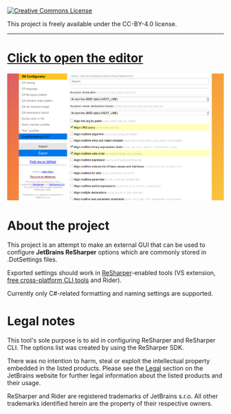 [![Creative Commons License](https://i.creativecommons.org/l/by/4.0/80x15.png)](http://creativecommons.org/licenses/by/4.0/)

This project is freely available under the CC-BY-4.0 license.

---


# [Click to open the editor](https://razer-rbi.github.io/resharper-configurator)

![Screenshot](screenshot.png)

# About the project
This project is an attempt to make an external GUI that can be used to configure
**JetBrains ReSharper** options which are commonly stored in .DotSettings files.

Exported settings should work in [ReSharper](https://www.jetbrains.com/resharper/)-enabled tools (VS extension, [free cross-platform CLI tools](https://www.jetbrains.com/rider/) and Rider).

Currently only C#-related formatting and naming settings are supported.

# Legal notes
This tool's sole purpose is to aid in configuring ReSharper and ReSharper CLI. The options list was created by using the ReSharper SDK.

There was no intention to harm, steal or exploit the intellectual property
embedded in the listed products. Please see the [Legal](https://www.jetbrains.com/legal) section on the JetBrains website for further legal information about the listed products
and their usage.

ReSharper and Rider are registered trademarks of JetBrains s.r.o.
All other trademarks identified herein are the property of their respective owners.